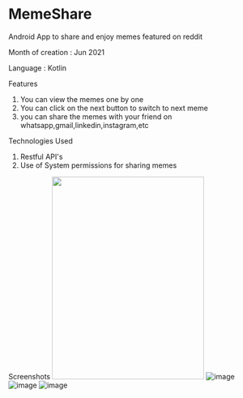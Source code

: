 # MemeShare
Android App to share and enjoy memes featured on reddit

Month of creation : Jun 2021

Language :
Kotlin

Features

1. You can view the memes one by one 
2. You can click on the next button to switch to next meme
3. you can share the memes with your friend on whatsapp,gmail,linkedin,instagram,etc

Technologies Used

1. Restful API's
2. Use of System permissions for sharing memes

Screenshots
<img src="https://user-images.githubusercontent.com/90499826/156767335-ba14855a-def9-48ef-8225-5bea4300a245.png" width="300" height="400">
![image](https://user-images.githubusercontent.com/90499826/156767335-ba14855a-def9-48ef-8225-5bea4300a245.png)
![image](https://user-images.githubusercontent.com/90499826/156767360-20f2ea7e-1060-4730-85b4-b3d464605b3a.png)
![image](https://user-images.githubusercontent.com/90499826/156767401-cc3dfb48-2d73-45ab-a62e-b3a33cc54a29.png)

